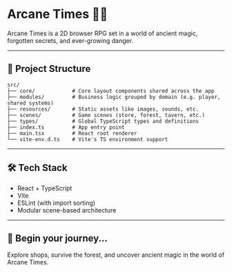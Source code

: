 # Arcane Times 🧙‍♂️

Arcane Times is a 2D browser RPG set in a world of ancient magic, forgotten secrets, and ever-growing danger.

---

## 📁 Project Structure

```
src/
├── core/            # Core layout components shared across the app
├── modules/         # Business logic grouped by domain (e.g. player, shared systems)
├── resources/       # Static assets like images, sounds, etc.
├── scenes/          # Game scenes (store, forest, tavern, etc.)
├── types/           # Global TypeScript types and definitions
├── index.ts         # App entry point
├── main.tsx         # React root renderer
└── vite-env.d.ts    # Vite's TS environment support
```

---

## 🛠 Tech Stack

- React + TypeScript
- Vite
- ESLint (with import sorting)
- Modular scene-based architecture

---

## 🧙 Begin your journey...

Explore shops, survive the forest, and uncover ancient magic in the world of Arcane Times.
